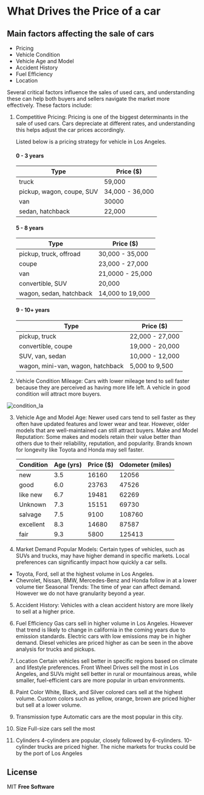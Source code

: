 # What Drives the Price of a car

## Main factors affecting the sale of cars

- Pricing
- Vehicle Condition
- Vehicle Age and Model
- Accident History
- Fuel Efficiency
- Location

Several critical factors influence the sales of used cars, and understanding these can help both buyers and sellers navigate the market more effectively. These factors include:


1. Competitive Pricing: Pricing is one of the biggest determinants in the sale of used cars. Cars depreciate at different rates, and understanding this helps adjust the car prices accordingly.

    Listed below is a pricing strategy for vehicle in Los Angeles. 
    #### 0 - 3 years
    
    | Type | Price ($)|
    | ------ | ------ |
    | truck	| 59,000 |
    | pickup, wagon, coupe, SUV	| 34,000 - 36,000 |
    | van	| 30000|
    | sedan, hatchback	| 22,000 |

    #### 5 - 8 years
    | Type | Price ($)|
    | ------ | ------ |
    |pickup, truck, offroad|	30,000 - 35,000|
    |coupe | 23,000 - 27,000|
    |van|	21,0000 - 25,000| 
    |convertible, SUV| 20,000|
    |wagon, sedan, hatchback| 14,000 to 19,000|

    #### 9 - 10+ years
    | Type | Price ($)|
    | ------ | ------ |
    |pickup, truck|	22,000 - 27,000|
    |convertible, coupe | 19,000 - 20,000|
    |SUV, van, sedan|	10,000 - 12,000| 
    |wagon, mini-van, wagon, hatchback| 5,000 to 9,500|

2. Vehicle Condition
Mileage: Cars with lower mileage tend to sell faster because they are perceived as having more life left. A vehicle in good condition will attract more buyers.

![condition_la](https://github.com/user-attachments/assets/1fb6e218-3c03-4e9e-872e-8eac5ca74eca)

3. Vehicle Age and Model
Age: Newer used cars tend to sell faster as they often have updated features and lower wear and tear. However, older models that are well-maintained can still attract buyers.
Make and Model Reputation: Some makes and models retain their value better than others due to their reliability, reputation, and popularity. Brands known for longevity like Toyota and Honda may sell faster.

    |Condition| Age (yrs) | Price ($)| Odometer (miles)
    | ------ | ------ |------ |------ |
    |new	|3.5	|16160	|12056|
    |good	|6.0	|23763	|47526|
    |like new	|6.7	|19481	|62269|
    |Unknown	|7.3	|15151	|69730|
    |salvage	|7.5	|9100	|108760|
    |excellent	|8.3	|14680	|87587|
    |fair	|9.3	|5800	|125413|

4. Market Demand
Popular Models: Certain types of vehicles, such as SUVs and trucks, may have higher demand in specific markets. Local preferences can significantly impact how quickly a car sells.
- Toyota, Ford, sell at the highest volume in Los Angeles. 
- Chevrolet, Nissan, BMW, Mercedes-Benz and Honda follow in at a lower volume tier
Seasonal Trends: The time of year can affect demand. However we do not have granularity beyond a year. 

5. Accident History: Vehicles with a clean accident history are more likely to sell at a higher price.

6. Fuel Efficiency
Gas cars sell in higher volume in Los Angeles. However that trend is likely to change in california in the coming years due to emission standards. Electric cars with low emissions may be in higher demand. Diesel vehicles are priced higher as can be seen in the above analysis for trucks and pickups. 

7. Location
Certain vehicles sell better in specific regions based on climate and lifestyle preferences. Front Wheel Drives sell the most in Los Angeles,  and SUVs might sell better in rural or mountainous areas, while smaller, fuel-efficient cars are more popular in urban environments.

8. Paint Color
White, Black, and Silver colored cars sell at the highest volume. Custom colors such as yellow, orange, brown are priced higher but sell at a lower volume. 

9. Transmission type
Automatic cars are the most popular in this city.

10. Size
Full-size cars sell the most

11. Cylinders
4-cylinders are popular, closely followed by 6-cylinders. 10-cylinder trucks are priced higher. The niche markets for trucks could be by the port of Los Angeles


## License

MIT
**Free Software**


